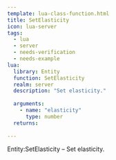 ```yaml
---
template: lua-class-function.html
title: SetElasticity
icon: lua-server
tags:
  - lua
  - server
  - needs-verification
  - needs-example
lua:
  library: Entity
  function: SetElasticity
  realm: server
  description: "Set elasticity."
  
  arguments:
    - name: "elasticity"
      type: number
  returns:
    
---
```


<div class="lua__search__keywords">
Entity:SetElasticity &#x2013; Set elasticity.
</div>
